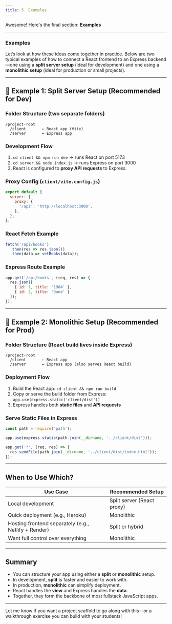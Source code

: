 ```yaml
---
title: 5. Examples
---
```


Awesome! Here's the final section: **Examples**

---

### Examples

Let’s look at how these ideas come together in practice. Below are two typical examples of how to connect a React frontend to an Express backend—one using a **split server setup** (ideal for development) and one using a **monolithic setup** (ideal for production or small projects).

---

## 🔌 Example 1: Split Server Setup (Recommended for Dev)

### Folder Structure (two separate folders)
```
/project-root
  /client       ← React app (Vite)
  /server       ← Express app
```

### Development Flow
1. `cd client && npm run dev` → runs React on port 5173
2. `cd server && node index.js` → runs Express on port 3000
3. React is configured to **proxy API requests** to Express.

### Proxy Config (`client/vite.config.js`)
```js
export default {
  server: {
    proxy: {
      '/api': 'http://localhost:3000',
    },
  },
};
```

### React Fetch Example
```js
fetch('/api/books')
  .then(res => res.json())
  .then(data => setBooks(data));
```

### Express Route Example
```js
app.get('/api/books', (req, res) => {
  res.json([
    { id: 1, title: '1984' },
    { id: 2, title: 'Dune' }
  ]);
});
```

---

## 🧱 Example 2: Monolithic Setup (Recommended for Prod)

### Folder Structure (React build lives inside Express)
```
/project-root
  /client       ← React app
  /server       ← Express app (also serves React build)
```

### Deployment Flow
1. Build the React app: `cd client && npm run build`
2. Copy or serve the build folder from Express: `app.use(express.static('client/dist'))`
3. Express handles both **static files** and **API requests**

### Serve Static Files in Express
```js
const path = require('path');

app.use(express.static(path.join(__dirname, '../client/dist')));

app.get('*', (req, res) => {
  res.sendFile(path.join(__dirname, '../client/dist/index.html'));
});
```

---

## When to Use Which?

| Use Case                             | Recommended Setup         |
|-------------------------------------|---------------------------|
| Local development                   | Split server (React proxy)|
| Quick deployment (e.g., Heroku)     | Monolithic                |
| Hosting frontend separately (e.g., Netlify + Render) | Split or hybrid       |
| Want full control over everything   | Monolithic                |

---

## Summary

- You can structure your app using either a **split** or **monolithic** setup.
- In development, **split** is faster and easier to work with.
- In production, **monolithic** can simplify deployment.
- React handles the **view** and Express handles the **data**.
- Together, they form the backbone of most fullstack JavaScript apps.

---

Let me know if you want a project scaffold to go along with this—or a walkthrough exercise you can build with your students!